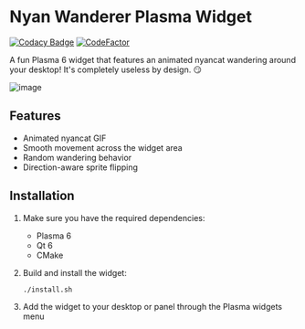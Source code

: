 # Nyan Wanderer Plasma Widget

[![Codacy Badge](https://api.codacy.com/project/badge/Grade/1a217cace5a44ac392eff0ba365732aa)](https://app.codacy.com/gh/Attacktive/nyan-wanderer?utm_source=github.com&utm_medium=referral&utm_content=Attacktive/nyan-wanderer&utm_campaign=Badge_Grade)
[![CodeFactor](https://www.codefactor.io/repository/github/attacktive/nyan-wanderer/badge)](https://www.codefactor.io/repository/github/attacktive/nyan-wanderer)

A fun Plasma 6 widget that features an animated nyancat wandering around your desktop!
It's completely useless by design. 😏

![image](https://github.com/user-attachments/assets/b857c949-39dc-44a1-8feb-a1f25295c5c6)

## Features

- Animated nyancat GIF
- Smooth movement across the widget area
- Random wandering behavior
- Direction-aware sprite flipping

## Installation

1. Make sure you have the required dependencies:
	- Plasma 6
	- Qt 6
	- CMake

2. Build and install the widget:
	```bash
	./install.sh
    ```

3. Add the widget to your desktop or panel through the Plasma widgets menu

